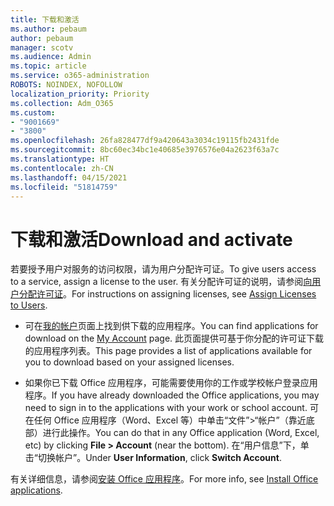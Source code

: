 ```yaml
---
title: 下载和激活
ms.author: pebaum
author: pebaum
manager: scotv
ms.audience: Admin
ms.topic: article
ms.service: o365-administration
ROBOTS: NOINDEX, NOFOLLOW
localization_priority: Priority
ms.collection: Adm_O365
ms.custom:
- "9001669"
- "3800"
ms.openlocfilehash: 26fa828477df9a420643a3034c19115fb2431fde
ms.sourcegitcommit: 8bc60ec34bc1e40685e3976576e04a2623f63a7c
ms.translationtype: HT
ms.contentlocale: zh-CN
ms.lasthandoff: 04/15/2021
ms.locfileid: "51814759"
---
```

# <a name="download-and-activate"></a><span data-ttu-id="93d7b-102">下载和激活</span><span class="sxs-lookup"><span data-stu-id="93d7b-102">Download and activate</span></span>

<span data-ttu-id="93d7b-103">若要授予用户对服务的访问权限，请为用户分配许可证。</span><span class="sxs-lookup"><span data-stu-id="93d7b-103">To give users access to a service, assign a license to the user.</span></span> <span data-ttu-id="93d7b-104">有关分配许可证的说明，请参阅[向用户分配许可证](https://docs.microsoft.com/microsoft-365/admin/manage/assign-licenses-to-users)。</span><span class="sxs-lookup"><span data-stu-id="93d7b-104">For instructions on assigning licenses, see [Assign Licenses to Users](https://docs.microsoft.com/microsoft-365/admin/manage/assign-licenses-to-users).</span></span>

- <span data-ttu-id="93d7b-105">可在[我的帐户](https://portal.office.com/account/#installs)页面上找到供下载的应用程序。</span><span class="sxs-lookup"><span data-stu-id="93d7b-105">You can find applications for download on the [My Account](https://portal.office.com/account/#installs) page.</span></span> <span data-ttu-id="93d7b-106">此页面提供可基于你分配的许可证下载的应用程序列表。</span><span class="sxs-lookup"><span data-stu-id="93d7b-106">This page provides a list of applications available for you to download based on your assigned licenses.</span></span> 

- <span data-ttu-id="93d7b-107">如果你已下载 Office 应用程序，可能需要使用你的工作或学校帐户登录应用程序。</span><span class="sxs-lookup"><span data-stu-id="93d7b-107">If you have already downloaded the Office applications, you may need to sign in to the applications with your work or school account.</span></span> <span data-ttu-id="93d7b-108">可在任何 Office 应用程序（Word、Excel 等）中单击“文件”>“帐户”（靠近底部）进行此操作。</span><span class="sxs-lookup"><span data-stu-id="93d7b-108">You can do that in any Office application (Word, Excel, etc) by clicking **File > Account** (near the bottom).</span></span> <span data-ttu-id="93d7b-109">在“用户信息”下，单击“切换帐户”。</span><span class="sxs-lookup"><span data-stu-id="93d7b-109">Under **User Information**, click **Switch Account**.</span></span>

<span data-ttu-id="93d7b-110">有关详细信息，请参阅[安装 Office 应用程序](https://docs.microsoft.com/microsoft-365/admin/setup/install-applications)。</span><span class="sxs-lookup"><span data-stu-id="93d7b-110">For more info, see [Install Office applications](https://docs.microsoft.com/microsoft-365/admin/setup/install-applications).</span></span>
